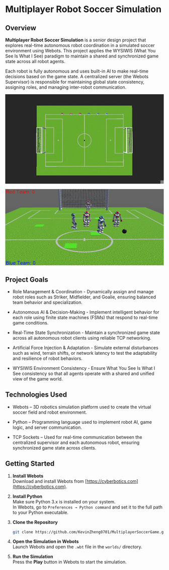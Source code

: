 # Multiplayer Robot Soccer Simulation

## Overview

**Multiplayer Robot Soccer Simulation** is a senior design project that explores real-time autonomous robot coordination in a simulated soccer environment using Webots. This project applies the WYSIWIS (What You See Is What I See) paradigm to maintain a shared and synchronized game state across all robot agents.

Each robot is fully autonomous and uses built-in AI to make real-time decisions based on the game state. A centralized server (the Webots Supervisor) is responsible for maintaining global state consistency, assigning roles, and managing inter-robot communication.

![Game World](worlds/.game_world.jpg)

![Description](worlds/gameplay.jpg)

## Project Goals

- Role Management & Coordination - Dynamically assign and manage robot roles such as Striker, Midfielder, and Goalie, ensuring balanced team behavior and specialization.

- Autonomous AI & Decision-Making - Implement intelligent behavior for each role using finite state machines (FSMs) that respond to real-time game conditions.

- Real-Time State Synchronization - Maintain a synchronized game state across all autonomous robot clients using reliable TCP networking.

- Artificial Force Injection & Adaptation - Simulate external disturbances such as wind, terrain shifts, or network latency to test the adaptability and resilience of robot behaviors.

- WYSIWIS Environment Consistency - Ensure What You See Is What I See consistency so that all agents operate with a shared and unified view of the game world.

## Technologies Used

- Webots – 3D robotics simulation platform used to create the virtual soccer field and robot environment.

- Python – Programming language used to implement robot AI, game logic, and server communication.

- TCP Sockets – Used for real-time communication between the centralized supervisor and each autonomous robot, ensuring synchronized game state across clients.

## Getting Started

1. **Install Webots**  
   Download and install Webots from [https://cyberbotics.com](https://cyberbotics.com).

2. **Install Python**  
   Make sure Python 3.x is installed on your system.  
   In Webots, go to `Preferences → Python command` and set it to the full path to your Python executable.

3. **Clone the Repository**

   ```bash
   git clone https://github.com/KevinZheng0701/MultiplayerSoccerGame.git
   ```

4. **Open the Simulation in Webots**  
   Launch Webots and open the `.wbt` file in the `worlds/` directory.

5. **Run the Simulation**  
   Press the **Play** button in Webots to start the simulation.
